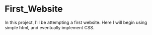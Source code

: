 # First_Website
In this project, I'll be attempting a first website. Here I will begin using simple html, and eventually implement CSS. 
